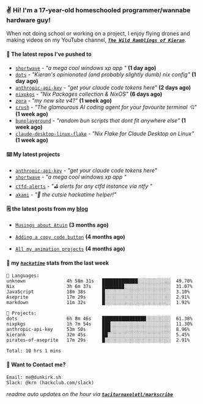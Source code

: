 ### ✌️ Hi! I'm a 17-year-old homeschooled programmer/wannabe hardware guy!

When not doing school or working on a project, I enjoy flying drones and making videos on my YouTube channel, [**_`The Wild Ramblings of Kieran`_**](https://youtube.com/@kieran.rambles).

#### 👷 The latest repos I've pushed to

- [`shortwave`](https://github.com/taciturnaxolotl/shortwave) - _"a mega cool windows xp app "_ **(1 day ago)**
- [`dots`](https://github.com/taciturnaxolotl/dots) - _"Kieran's opinionated (and probably slightly dumb) nix config"_ **(1 day ago)**
- [`anthropic-api-key`](https://github.com/taciturnaxolotl/anthropic-api-key) - _"get your claude code tokens here"_ **(2 days ago)**
- [`nixpkgs`](https://github.com/NixOS/nixpkgs) - _"Nix Packages collection & NixOS"_ **(6 days ago)**
- [`zera`](https://github.com/taciturnaxolotl/zera) - _"my new site v4?"_ **(1 week ago)**
- [`crush`](https://github.com/charmbracelet/crush) - _"The glamourous AI coding agent for your favourite terminal 💘"_ **(1 week ago)**
- [`bunplayground`](https://github.com/taciturnaxolotl/bunplayground) - _"random bun scripts that dont fit anywhere else"_ **(1 week ago)**
- [`claude-desktop-linux-flake`](https://github.com/k3d3/claude-desktop-linux-flake) - _"Nix Flake for Claude Desktop on Linux"_ **(1 week ago)**

#### ⌨️ My latest projects

- [`anthropic-api-key`](https://github.com/taciturnaxolotl/anthropic-api-key) - _"get your claude code tokens here"_
- [`shortwave`](https://github.com/taciturnaxolotl/shortwave) - _"a mega cool windows xp app "_
- [`ctfd-alerts`](https://github.com/taciturnaxolotl/ctfd-alerts) - _"⛳ alerts for any ctfd instance via ntfy "_
- [`akami`](https://github.com/taciturnaxolotl/akami) - _"🌷 the cutsie hackatime helper!"_

#### 🗒️ the latest posts from my [blog](https://dunkirk.sh)

- [`Musings about Atuin`](https://dunkirk.sh/blog/atuin/) **(3 months ago)**

- [`Adding a copy code button`](https://dunkirk.sh/blog/adding-a-copy-button/) **(4 months ago)**

- [`All my animation projects`](https://dunkirk.sh/blog/my-animations/) **(4 months ago)**



#### 📡 my [_`hackatime`_](https://waka.hackclub.com) stats from the last week

```text
💾 Languages:
unknown               4h 58m 31s   █████████████░░░░░░░░░░░░  49.70%
Nix                   3h 6m 37s    ████████░░░░░░░░░░░░░░░░░  31.07%
JavaScript            18m 38s      █░░░░░░░░░░░░░░░░░░░░░░░░  3.10%
Aseprite              17m 29s      █░░░░░░░░░░░░░░░░░░░░░░░░  2.91%
markdown              11m 32s      █░░░░░░░░░░░░░░░░░░░░░░░░  1.92%

💼 Projects:
dots                  6h 8m 46s    ████████████████░░░░░░░░░  61.38%
nixpkgs               1h 7m 54s    ███░░░░░░░░░░░░░░░░░░░░░░  11.30%
anthropic-api-key     53m 50s      ███░░░░░░░░░░░░░░░░░░░░░░  8.96%
kierank               32m 45s      ██░░░░░░░░░░░░░░░░░░░░░░░  5.45%
pirates-of-aseprite   17m 29s      █░░░░░░░░░░░░░░░░░░░░░░░░  2.91%

Total: 10 hrs 1 mins
```

#### 📮 Want to Contact me?

```text
Email: me@dunkirk.sh
Slack: @krn (hackclub.com/slack)
```

_readme auto updates on the hour via [**`taciturnaxolotl/markscribe`**](https://github.com/taciturnaxolotl/markscribe)_
